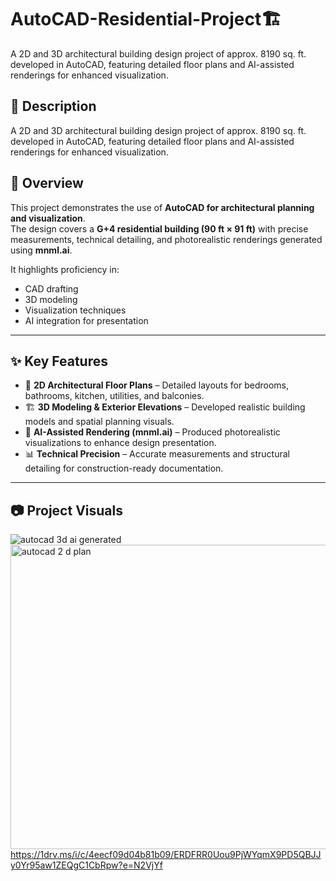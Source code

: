 # AutoCAD-Residential-Project🏗️
A 2D and 3D architectural building design project of approx. 8190 sq. ft.  developed in AutoCAD, featuring detailed floor plans and AI-assisted renderings for enhanced visualization.


## 📌 Description
A 2D and 3D architectural building design project of approx. 8190 sq. ft. developed in AutoCAD, featuring detailed floor plans and AI-assisted renderings for enhanced visualization.


## 📖 Overview
This project demonstrates the use of **AutoCAD for architectural planning and visualization**.  
The design covers a **G+4 residential building (90 ft × 91 ft)** with precise measurements, technical detailing, and photorealistic renderings generated using **mnml.ai**.  

It highlights proficiency in:
- CAD drafting  
- 3D modeling  
- Visualization techniques  
- AI integration for presentation  

---

## ✨ Key Features
- 📐 **2D Architectural Floor Plans** – Detailed layouts for bedrooms, bathrooms, kitchen, utilities, and balconies.  
- 🏗 **3D Modeling & Exterior Elevations** – Developed realistic building models and spatial planning visuals.  
- 🎨 **AI-Assisted Rendering (mnml.ai)** – Produced photorealistic visualizations to enhance design presentation.  
- 📊 **Technical Precision** – Accurate measurements and structural detailing for construction-ready documentation.  

---

## 📷 Project Visuals
![autocad 3d ai generated](https://github.com/user-attachments/assets/6987d207-232b-43a9-a3ab-95a6f3342576)
<img width="569" height="487" alt="autocad 2 d plan" src="https://github.com/user-attachments/assets/f7800bc3-6886-4fe9-8ffb-486691c99105" />
https://1drv.ms/i/c/4eecf09d04b81b09/ERDFRR0Uou9PjWYqmX9PD5QBJJy0Yr95aw1ZEQgC1CbRpw?e=N2VjYf




